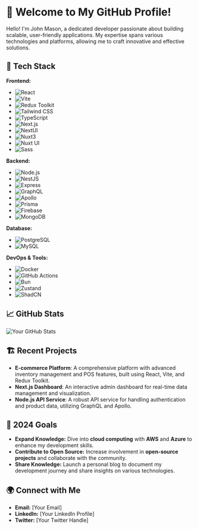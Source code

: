 # 👋 Welcome to My GitHub Profile!

Hello! I'm John Mason, a dedicated developer passionate about building scalable, user-friendly applications. My expertise spans various technologies and platforms, allowing me to craft innovative and effective solutions.

## 🔧 Tech Stack

**Frontend:**
- ![React](https://img.shields.io/badge/React-61DAFB?style=for-the-badge&logo=react&logoColor=white)
- ![Vite](https://img.shields.io/badge/Vite-646CFF?style=for-the-badge&logo=vite&logoColor=white)
- ![Redux Toolkit](https://img.shields.io/badge/Redux_Toolkit-764ABC?style=for-the-badge&logo=redux&logoColor=white)
- ![Tailwind CSS](https://img.shields.io/badge/Tailwind_CSS-06B6D4?style=for-the-badge&logo=tailwindcss&logoColor=white)
- ![TypeScript](https://img.shields.io/badge/TypeScript-3178C6?style=for-the-badge&logo=typescript&logoColor=white)
- ![Next.js](https://img.shields.io/badge/Next.js-000000?style=for-the-badge&logo=next.js&logoColor=white)
- ![NextUI](https://img.shields.io/badge/NextUI-000000?style=for-the-badge&logo=nextui&logoColor=white)
- ![Nuxt3](https://img.shields.io/badge/Nuxt3-00C58E?style=for-the-badge&logo=nuxt.js&logoColor=white)
- ![Nuxt UI](https://img.shields.io/badge/Nuxt_UI-000000?style=for-the-badge&logo=nuxt.js&logoColor=white)
- ![Sass](https://img.shields.io/badge/Sass-CC6699?style=for-the-badge&logo=sass&logoColor=white)

**Backend:**
- ![Node.js](https://img.shields.io/badge/Node.js-339933?style=for-the-badge&logo=node.js&logoColor=white)
- ![NestJS](https://img.shields.io/badge/NestJS-E0234E?style=for-the-badge&logo=nestjs&logoColor=white)
- ![Express](https://img.shields.io/badge/Express-000000?style=for-the-badge&logo=express&logoColor=white)
- ![GraphQL](https://img.shields.io/badge/GraphQL-E10098?style=for-the-badge&logo=graphql&logoColor=white)
- ![Apollo](https://img.shields.io/badge/Apollo-311C87?style=for-the-badge&logo=apollo&logoColor=white)
- ![Prisma](https://img.shields.io/badge/Prisma-2D3748?style=for-the-badge&logo=prisma&logoColor=white)
- ![Firebase](https://img.shields.io/badge/Firebase-FFCA28?style=for-the-badge&logo=firebase&logoColor=white)
- ![MongoDB](https://img.shields.io/badge/MongoDB-47A248?style=for-the-badge&logo=mongodb&logoColor=white)

**Database:**
- ![PostgreSQL](https://img.shields.io/badge/PostgreSQL-4169E1?style=for-the-badge&logo=postgresql&logoColor=white)
- ![MySQL](https://img.shields.io/badge/MySQL-4479A1?style=for-the-badge&logo=mysql&logoColor=white)

**DevOps & Tools:**
- ![Docker](https://img.shields.io/badge/Docker-2496ED?style=for-the-badge&logo=docker&logoColor=white)
- ![GitHub Actions](https://img.shields.io/badge/GitHub_Actions-2088FF?style=for-the-badge&logo=github-actions&logoColor=white)
- ![Bun](https://img.shields.io/badge/Bun-000000?style=for-the-badge&logo=bun&logoColor=white)
- ![Zustand](https://img.shields.io/badge/Zustand-007FFF?style=for-the-badge&logo=zustand&logoColor=white)
- ![ShadCN](https://img.shields.io/badge/ShadCN-FF4081?style=for-the-badge&logo=shadcn&logoColor=white)

## 📈 GitHub Stats

![Your GitHub Stats](https://github-readme-stats.vercel.app/api?username=yourusername&show_icons=true&theme=dracula)

## 🏗️ Recent Projects

- **E-commerce Platform**: A comprehensive platform with advanced inventory management and POS features, built using React, Vite, and Redux Toolkit.
- **Next.js Dashboard**: An interactive admin dashboard for real-time data management and visualization.
- **Node.js API Service**: A robust API service for handling authentication and product data, utilizing GraphQL and Apollo.

## 🎯 2024 Goals

- **Expand Knowledge:** Dive into **cloud computing** with **AWS** and **Azure** to enhance my development skills.
- **Contribute to Open Source:** Increase involvement in **open-source projects** and collaborate with the community.
- **Share Knowledge:** Launch a personal blog to document my development journey and share insights on various technologies.

## 🌍 Connect with Me

- **Email:** [Your Email]
- **LinkedIn:** [Your LinkedIn Profile]
- **Twitter:** [Your Twitter Handle]

